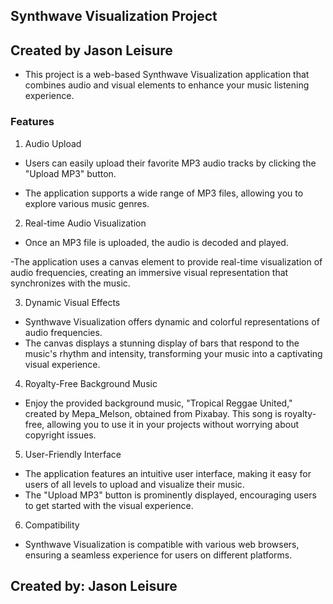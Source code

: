 ## Synthwave Visualization Project
## Created by Jason Leisure

- This project is a web-based Synthwave Visualization application that combines audio and visual elements to enhance your music listening experience.

### Features

1. Audio Upload

- Users can easily upload their favorite MP3 audio tracks by clicking the "Upload MP3" button.

- The application supports a wide range of MP3 files, allowing you to explore various music genres.

2. Real-time Audio Visualization

- Once an MP3 file is uploaded, the audio is decoded and played.

-The application uses a canvas element to provide real-time visualization of audio frequencies, creating an immersive visual representation that synchronizes with the music.

3. Dynamic Visual Effects

- Synthwave Visualization offers dynamic and colorful representations of audio frequencies.
- The canvas displays a stunning display of bars that respond to the music's rhythm and intensity, transforming your music into a captivating visual experience.

4. Royalty-Free Background Music

- Enjoy the provided background music, "Tropical Reggae United," created by Mepa_Melson, obtained from Pixabay. This song is royalty-free, allowing you to use it in your projects without worrying about copyright issues.

5. User-Friendly Interface

- The application features an intuitive user interface, making it easy for users of all levels to upload and visualize their music.
- The "Upload MP3" button is prominently displayed, encouraging users to get started with the visual experience.

6. Compatibility

- Synthwave Visualization is compatible with various web browsers, ensuring a seamless experience for users on different platforms.

## Created by: Jason Leisure
